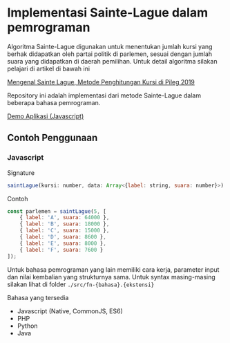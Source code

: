 # Implementasi Sainte-Lague dalam pemrograman
Algoritma Sainte-Lague digunakan untuk menentukan jumlah kursi yang berhak didapatkan oleh partai politik di parlemen, sesuai dengan jumlah suara yang didapatkan di daerah pemilihan. Untuk detail algoritma silakan pelajari di artikel di bawah ini

[Mengenal Sainte Lague, Metode Penghitungan Kursi di Pileg 2019](https://news.detik.com/berita/d-4516891/mengenal-sainte-lague-metode-penghitungan-kursi-di-pileg-2019)

Repository ini adalah implementasi dari metode Sainte-Lague dalam beberapa bahasa pemrograman.

[Demo Aplikasi (Javascript)](https://edgarjeremy.github.io/sainte-lague-impement)

## Contoh Penggunaan
### Javascript
Signature
```javascript
saintLague(kursi: number, data: Array<{label: string, suara: number}>): Array<{label: string, kursi: number}>
```
Contoh
```javascript
const parlemen = saintLague(5, [
    { label: 'A', suara: 64000 },
    { label: 'B', suara: 18000 },
    { label: 'C', suara: 15000 },
    { label: 'D', suara: 8600 },
    { label: 'E', suara: 8000 },
    { label: 'F', suara: 7600 }
]);
```

Untuk bahasa pemrograman yang lain memiliki cara kerja, parameter input dan nilai kembalian yang strukturnya sama. Untuk syntax masing-masing silakan lihat di folder `./src/fn-{bahasa}.{ekstensi}`

Bahasa yang tersedia
- Javascript (Native, CommonJS, ES6)
- PHP
- Python
- Java